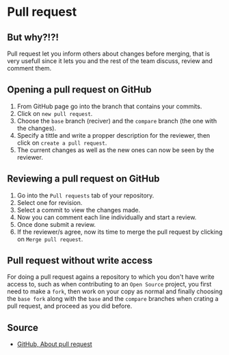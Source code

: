 # Pull request

## But why?!?!

Pull request let you inform others about changes before merging, that is very usefull since it lets you and the rest of the team discuss, review and comment them.

## Opening a pull request on GitHub

1. From GitHub page go into the branch that contains your commits.
2. Click on `new pull request`.
3. Choose the `base` branch (reciver) and the `compare` branch (the one with the changes).
4. Specify a tittle and write a propper description for the reviewer, then click on `create a pull request`.
5. The current changes as well as the new ones can now be seen by the reviewer.

## Reviewing a pull request on GitHub

1. Go into the `Pull requests` tab of your repository.
2. Select one for revision.
3. Select a commit to view the changes made.
4. Now you can comment each line individually and start a review.
5. Once done submit a review.
6. If the reviewer/s agree, now its time to merge the pull request by clicking on `Merge pull request`.

## Pull request without write access

For doing a pull request agains a repository to which you don't have write access to, such as when contributing to an `Open Source` project, you first need to make a `fork`, then work on your copy as normal and finally choosing the `base fork` along with the `base` and the `compare` branches when crating a pull request, and proceed as you did before.

## Source

* [GitHub, About pull request](https://help.github.com/articles/about-pull-requests/)